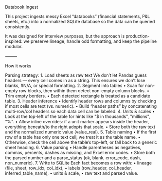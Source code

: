Databook Ingest

This project ingests messy Excel “databooks” (financial statements, P&L sheets, etc.) into a normalized SQLite database so the data can be queried consistently.

It was designed for interview purposes, but the approach is production-inspired: we preserve lineage, handle odd formatting, and keep the pipeline modular.

⸻

How it works

Parsing strategy: 1. Load sheets as raw text
We don’t let Pandas guess headers — every cell comes in as a string. This ensures we don’t lose blanks, #N/A, or special formatting. 2. Segment into tables
• Scan for non-empty row blocks, then within them detect non-empty column blocks.
• Trim empty borders.
• Each detected rectangle is treated as a candidate table. 3. Header inference
• Identify header rows and columns by checking if most cells are text (vs. numeric).
• Build “header paths” by concatenating multi-row/col headers so each data cell can be labeled. 4. Units & scales
• Look at the top-left of the table for hints like "$ in thousands", "millions", "%".
• Allow inline overrides: if a unit marker appears inside the header, everything beneath/to the right adopts that scale.
• Store both the raw text and the normalized numeric value (value_real). 5. Table naming
• If the first row of a table has only one text cell, we treat it as the table name.
• Otherwise, check the cell above the table’s top-left, or fall back to a generic sheet heading. 6. Value parsing
• Handle parentheses as negatives, commas, percents, dashes as missing, and Excel error codes.
• Store both the parsed number and a parse_status (ok, blank, error_code, dash, non_numeric). 7. Write to SQLite
Each fact becomes a row with:
• lineage (file, sheet, row_idx, col_idx),
• labels (row_header, col_header, inferred_table_name),
• units & scale,
• raw text and parsed value.
